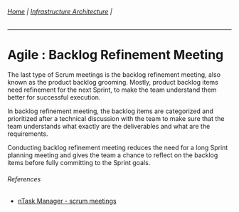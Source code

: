 ###### [Home](https://github.com/RyKaj/Documentation/blob/master/README.md) | [Infrastructure Architecture](https://github.com/RyKaj/Documentation/tree/master/Agile/README.md) |
------------


Agile : Backlog Refinement Meeting 
==================================

The last type of Scrum meetings is the backlog refinement meeting, also
known as the product backlog grooming. Mostly, product backlog items
need refinement for the next Sprint, to make the team understand them
better for successful execution.

In backlog refinement meeting, the backlog items are categorized and
prioritized after a technical discussion with the team to make sure that
the team understands what exactly are the deliverables and what are the
requirements.

Conducting backlog refinement meeting reduces the need for a long Sprint
planning meeting and gives the team a chance to reflect on the backlog
items before fully committing to the Sprint goals.

###### References

-   [nTask Manager - scrum meetings](https://www.ntaskmanager.com/blog/scrum-meetings/)
